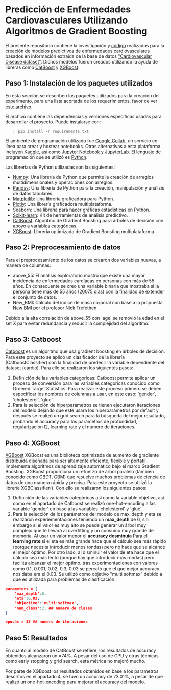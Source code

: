 # Predicción de Enfermedades Cardiovasculares Utilizando Algoritmos de Gradient Boosting
El presente repositorio contiene la investigación y [código](Proyecto1.ipynb) realizados para la creación de modelos predictivos de enfermedades cardiovasculares basados en información extraída de la base de datos ["Cardiovascular Disease dataset"](https://www.kaggle.com/sulianova/cardiovascular-disease-dataset). Dichos modelos fueron creados utilizando la ayuda de libreras como [CatBoost](https://catboost.ai/) y [XGBoost](https://xgboost.ai/).
## Paso 1: Instalación de los paquetes utilizados
En esta sección se describen los paquetes utilizados para la creación del experimento, para una lista acortada de los requerimientos, favor de ver [éste archivo](requirements.txt).

El archivo contiene las dependencias y versiones especificas usadas para desarrollar el proyecto. Puede instalarse con:
> `pip install -r requirements.txt`

El ambiente de programación utilizado fue [Google Collab](https://colab.research.google.com/), un servicio en línea para crear y hostear notebooks. Otras alternativas a esta plataforma incluyen [Kaggle](https://www.kaggle.com/), así como [Jupyter Notebook y JupyterLab](https://jupyter.org/install). El lenguaje de programación que se utilizó es [Python](https://www.python.org/downloads/).

Las librerías de Python utilizadas son las siguientes:
<ul>
  <li><a href="https://numpy.org/install/">Numpy</a>: Una librería de Python que permite la creación de arreglos multidimensionales y operaciones con arreglos.</li>
  <li><a href="https://pandas.pydata.org/docs/getting_started/index.html">Pandas</a>: Una librería de Python para la creación, manipulación y análisis de datos tabulares.</li>
  <li><a href="https://matplotlib.org/stable/users/installing.html">Matplotlib</a>: Una librería graficadora para Python.</li>
  <li><a href="https://plotly.com/python/getting-started/">Plotly</a>: Una librería graficadora multiplataforma.</li>
  <li><a href="https://seaborn.pydata.org/installing.html">Seaborn</a>: Una librería para hacer gráficas estadísticas en Python.</li>
  <li><a href="https://scikit-learn.org/stable/install.html">Scikit-learn</a>: Kit de herramientas de análisis predictivo.</li>
  <li><a href="https://catboost.ai/en/docs/concepts/python-installation">CatBoost</a>: Algoritmo de Gradient Boosting para árboles de decisión con apoyo a variables categóricas.</li>
  <li><a href="https://xgboost.readthedocs.io/en/latest/install.html">XGBoost</a>: Librería optimizada de Gradient Boosting multiplataforma.</li>
</ul>

## Paso 2: Preprocesamiento de datos

Para el preprocesamiento de los datos se crearon dos variables nuevas, a manera de columnas: 
  * above_55: El análisis exploratorio mostró que existe una mayor incidencia de enfermedades cardíacas en personas con más de 55 años. En consecuente se creo una variable binaria que mostraba si la persona tiene más de 55 años (20075 días) con la finalidad de extender el conjunto de datos.
  * New_BMI: Cálculo del índice de masa corporal con base a la propuesta [New BMI](https://people.maths.ox.ac.uk/trefethen/bmi.html) por el profesor Nick Trefethen.

Debido a la alta correlación de above_55 con 'age' se removió la edad en el set X para evitar redundancia y reducir la complejidad del algoritmo. 

## Paso 3: Catboost

[Catboost](https://catboost.ai/) es un algoritmo que usa gradient boosting en árboles de decisión. Para este proyecto se aplicó un clasificador de la librería (CatboostClassifier) con la finalidad de predecir la variable dependiente del dataset (cardio). Para ello se realizaron los siguientes pasos:
   1. Definición de las variables categoricas: Catboost permite aplicar un proceso de conversión para las variables categoricas conocido como Ordered Target Statistics. Para realizar este proceso primero se deben especificar los nombres de columnas a usar, en este caso: 'gender', 'cholesterol', 'gluc'. 
   2. Para la selección de hiperparámetros se tienen ejecutaron iteraciones del modelo dejando que este usara los hiperparámetros por default y después se realizó un grid search para la búsqueda del mejor resultado, probando el accuracy para los parámetros de profundidad, regularización l2, learning rate y el número de iteraciones. 


## Paso 4: XGBoost
[XGBoost](https://xgboost.readthedocs.io/en/latest/) XGBoost es una biblioteca optimizada de aumento de gradiente distribuida diseñada para ser altamente eficiente, flexible y portátil. Implementa algoritmos de aprendizaje automático bajo el marco Gradient Boosting. XGBoost proporciona un refuerzo de árbol paralelo (también conocido como GBDT, GBM) que resuelve muchos problemas de ciencia de datos de una manera rápida y precisa. Para este proyecto se utilizó la librería XGBClassifier(). Con ello se realizaron los siguientes pasos:
  1. Definición de las variables categóricas así como la variable objetivo, así como en el apartado de Catboost se realizó one-hot-encoding a las variable 'gender' en base a las variables 'cholesterol' y 'gluc'.
  2. Para la selección de los parámetros del modelo de max_depth y eta se realizaron experiementaciones teniendo un **max_depth** de 6, sin embargo si el valor es muy alto se puede generar un árbol muy complejo que te llevará al overfitting y un consumo muy grande de memoria. Al usar un valor menor el **accuracy desminuía** 
Para el **learning rate** si el eta es más grande hace que el cálculo sea más rápido (porque necesita introducir menos rondas) pero no hace que se alcance el mejor óptimo. Por otro lado, al disminuir el valor de eta hace que el cálculo sea más lento (porque hay que introducir más rondas) pero facilita alcanzar el mejor óptimo. tras experimentaciones con valores como 0.1, 0.001, 0.02, 0.3, 0.03  se percató que el que mejor accuracy nos daba era el 0.03. Se utilizó como objetivo "multi softmax" debido a que es utilizada para problemas de clasificación.

```json
parameters = {
    'max_depth':6,
    'eta':0.03,
    'objective':'multi:softmax',
    'num_class':2, ## numero de clases
}

epochs = 15 ## número de iteraciones
```

## Paso 5: Resultados
En cuanto al modelo de CatBoost se refiere, los resultados de accuracy obtenidos alcanzaron un ±74%. A pesar del uso de GPU y otras técnicas como early stopping y grid search, esta métrica no mejoró mucho.

Por parte de XGBoost los resultados obtenidos en base a los parametros descritos en el apartado 4, se tuvo un accuracy de 73.01%, a pesar de que realizó un one-hot-encoding para mejorar el accuracy del modelo.

